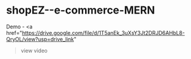# shopEZ--e-commerce-MERN
Demo - <a href="https://drive.google.com/file/d/1T5anEk_3uXsY3Jt2DRJD6AHbL8-QryOL/view?usp=drive_link"
>view video</a>

